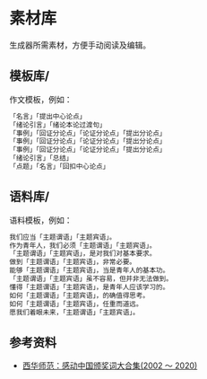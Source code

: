 # 素材库

生成器所需素材，方便手动阅读及编辑。

## 模板库/

作文模板，例如：

```txt
「名言」「提出中心论点」
「绪论引言」「绪论本论过渡句」
「事例」「回证分论点」「论证分论点」「提出分论点」
「事例」「回证分论点」「论证分论点」「提出分论点」
「事例」「回证分论点」「论证分论点」「提出分论点」
「绪论引言」「总结」
「点题」「名言」「回扣中心论点」
```

## 语料库/

语料模板，例如：

```txt
我们应当「主题谓语」「主题宾语」。
作为青年人，我们必须「主题谓语」「主题宾语」。
「主题谓语」「主题宾语」，是对我们对基本要求。
做到「主题谓语」「主题宾语」，非常必要。
能够「主题谓语」「主题宾语」，当是青年人的基本功。
「主题谓语」「主题宾语」虽不容易，但并非无法做到。
懂得「主题谓语」「主题宾语」，是青年人应该学习的。
如何「主题谓语」「主题宾语」，的确值得思考。
如何「主题谓语」「主题宾语」，任重而道远。
愿我们着眼未来，「主题谓语」「主题宾语」。
```

## 参考资料

- [西华师范：感动中国颁奖词大合集(2002 ～ 2020)](https://xcb.cwnu.edu.cn/info/1007/3804.htm)
